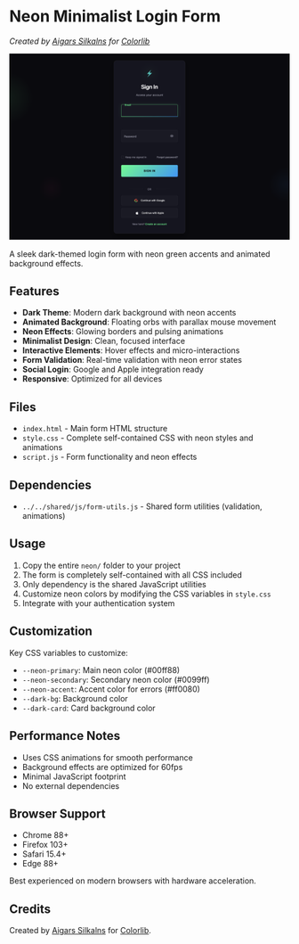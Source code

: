 # Neon Minimalist Login Form

*Created by [Aigars Silkalns](https://github.com/puikinsh/) for [Colorlib](https://colorlib.com)*

![Neon Minimalist Login Form Preview](../../assets/screenshots/neon.png)

A sleek dark-themed login form with neon green accents and animated background effects.

## Features

- **Dark Theme**: Modern dark background with neon accents
- **Animated Background**: Floating orbs with parallax mouse movement
- **Neon Effects**: Glowing borders and pulsing animations
- **Minimalist Design**: Clean, focused interface
- **Interactive Elements**: Hover effects and micro-interactions
- **Form Validation**: Real-time validation with neon error states
- **Social Login**: Google and Apple integration ready
- **Responsive**: Optimized for all devices

## Files

- `index.html` - Main form HTML structure
- `style.css` - Complete self-contained CSS with neon styles and animations
- `script.js` - Form functionality and neon effects

## Dependencies

- `../../shared/js/form-utils.js` - Shared form utilities (validation, animations)

## Usage

1. Copy the entire `neon/` folder to your project
2. The form is completely self-contained with all CSS included
3. Only dependency is the shared JavaScript utilities
4. Customize neon colors by modifying the CSS variables in `style.css`
5. Integrate with your authentication system

## Customization

Key CSS variables to customize:
- `--neon-primary`: Main neon color (#00ff88)
- `--neon-secondary`: Secondary neon color (#0099ff)
- `--neon-accent`: Accent color for errors (#ff0080)
- `--dark-bg`: Background color
- `--dark-card`: Card background color

## Performance Notes

- Uses CSS animations for smooth performance
- Background effects are optimized for 60fps
- Minimal JavaScript footprint
- No external dependencies

## Browser Support

- Chrome 88+
- Firefox 103+
- Safari 15.4+
- Edge 88+

Best experienced on modern browsers with hardware acceleration.

## Credits

Created by [Aigars Silkalns](https://github.com/puikinsh/) for [Colorlib](https://colorlib.com).